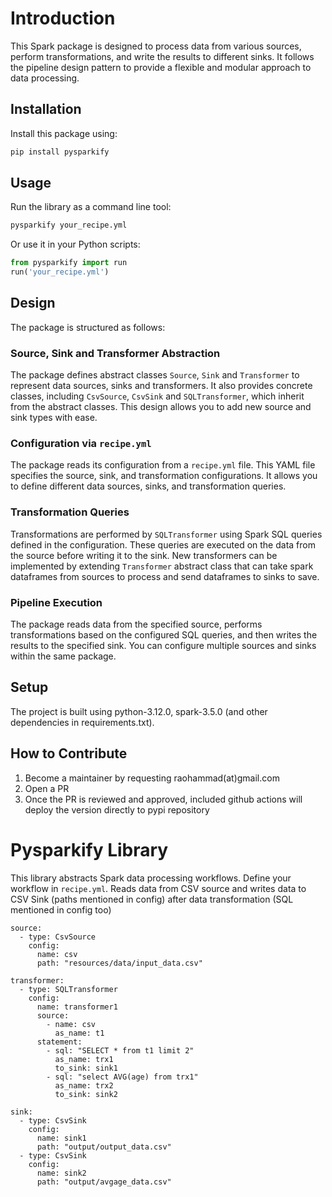 # Introduction
This Spark package is designed to process data from various sources, perform transformations, and write the results to different sinks. It follows the pipeline design pattern to provide a flexible and modular approach to data processing.

## Installation

Install this package using:

```bash
pip install pysparkify
```

## Usage

Run the library as a command line tool:

```bash
pysparkify your_recipe.yml
```

Or use it in your Python scripts:

```python
from pysparkify import run
run('your_recipe.yml')
```


## Design

The package is structured as follows:

### Source, Sink and Transformer Abstraction

The package defines abstract classes `Source`, `Sink` and `Transformer` to represent data sources, sinks and transformers. It also provides concrete classes, including `CsvSource`, `CsvSink` and `SQLTransformer`, which inherit from the abstract classes. This design allows you to add new source and sink types with ease.

### Configuration via `recipe.yml`

The package reads its configuration from a `recipe.yml` file. This YAML file specifies the source, sink, and transformation configurations. It allows you to define different data sources, sinks, and transformation queries.

### Transformation Queries

Transformations are performed by `SQLTransformer` using Spark SQL queries defined in the configuration. These queries are executed on the data from the source before writing it to the sink. New transformers can be implemented by extending `Transformer` abstract class that can take spark dataframes from sources to process and send dataframes to sinks to save.

### Pipeline Execution

The package reads data from the specified source, performs transformations based on the configured SQL queries, and then writes the results to the specified sink. You can configure multiple sources and sinks within the same package.

## Setup

The project is built using python-3.12.0, spark-3.5.0 (and other dependencies in requirements.txt).

## How to Contribute

1. Become a maintainer by requesting raohammad(at)gmail.com
2. Open a PR
3. Once the PR is reviewed and approved, included github actions will deploy the version directly to pypi repository


# Pysparkify Library

This library abstracts Spark data processing workflows. Define your workflow in `recipe.yml`. Reads data from CSV source and writes data to CSV Sink (paths mentioned in config) after data transformation (SQL mentioned in config too)

```
source:
  - type: CsvSource
    config:
      name: csv
      path: "resources/data/input_data.csv"

transformer:
  - type: SQLTransformer
    config:
      name: transformer1
      source: 
        - name: csv
          as_name: t1
      statement: 
        - sql: "SELECT * from t1 limit 2"
          as_name: trx1
          to_sink: sink1
        - sql: "select AVG(age) from trx1"
          as_name: trx2
          to_sink: sink2

sink:
  - type: CsvSink
    config:
      name: sink1
      path: "output/output_data.csv"
  - type: CsvSink
    config:
      name: sink2
      path: "output/avgage_data.csv"
      
```
